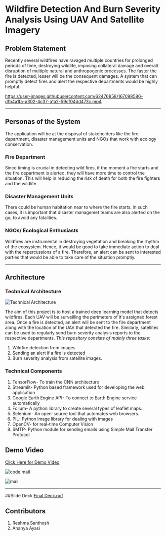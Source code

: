 # Wildfire Detection And Burn Severity Analysis Using UAV And Satellite Imagery

## Problem Statement
Recently several wildfires have ravaged multiple countries for prolonged periods of time, destroying wildlife, imposing collateral damage and overall disruption of multiple natural and anthropogenic processes. The faster the fire is detected, lesser will be the consequent damages. A system that can promptly detect fires and alert the respective departments would be highly helpful. 

https://user-images.githubusercontent.com/62476858/167098586-dfb4a1fa-a302-4c37-a1a2-59cf04dd473c.mp4



---

## Personas of the System 
The application will be at the disposal of stakeholders like the fire department, disaster management units and NGOs that work with ecology conservation.

### Fire Department ###
Since timing is crucial in detecting wild fires, if the moment a fire starts and the fire department is alerted, they will have more time to control the situation. This will help in reducing the risk of death for both the fire fighters and the wildlife.

### Disaster Management Units ###
There could be human habitation near to where the fire starts. In such cases, it is important that disaster managemet teams are also alerted on the go, to avoid any fatalities.

### NGOs/ Ecological Enthusiasts ###
Wildfires are instrumental in destroying vegetation and breaking the rhythm of the ecosystem. Hence, it would be good to take immediate action to deal with the repercussions of a fire. Therefore, an alert can be sent to interested parties that would be able to take care of the situation promptly.

---

## Architecture

### Technical Architecture ###

![Technical Architecture](https://user-images.githubusercontent.com/62476858/167068755-ca265a94-acfa-496c-9620-f0cfd1aed81b.jpg)

The aim of this project is to host a trained deep learning model that detects wildfires. Each UAV will be surveilling the perimeters of it's assigned forest area. Once a fire is detected, an alert will be sent to the fire department along with the location of the UAV that detected the fire. Similarly, satellites can be used to regularly send burn severity analysis reports to the respective departments. 
_This repository consists of mainly three tasks:_
1. Wildfire detection from images 
2. Sending an alert if a fire is detected 
3. Burn severity analysis from satellite images.

### Technical Components ###
1. TensorFlow- To train the CNN architecture
2. Streamlit- Python based framework used for developing the web application
3. Google Earth Engine API- To connect to Earth Engine service automatically
4. Folium- A python library to create several types of leaflet maps.
5. Selenium- An open-source tool that automates web browsers.
6. PIL- Python Image library for dealing with images
7. OpenCV- for real-time Computer Vision
8. SMTP- Python module for sending emails using Simple Mail Transfer Protocol

## Demo Video
[Click Here for Demo Video](https://www.youtube.com/watch?v=mEh2Tn6r_L4)


![code mail](https://user-images.githubusercontent.com/62476858/167107156-4cb8c0a0-de97-4e8f-b571-7b8d15fe268d.jpeg)

![mail](https://user-images.githubusercontent.com/62476858/167107124-8fdd4394-a078-4105-affa-ae1f9ec12426.jpeg)

---

##Slide Deck
[Final Deck.pdf](https://github.com/ananya-ayasi/2022_IBM_Code_Challenge_Wildfire-Detection-and-Burn-Severity-Analysis/files/8639160/Final.Deck.pdf)


## Contributors
1. Reshma Santhosh
2. Ananya Ayasi
